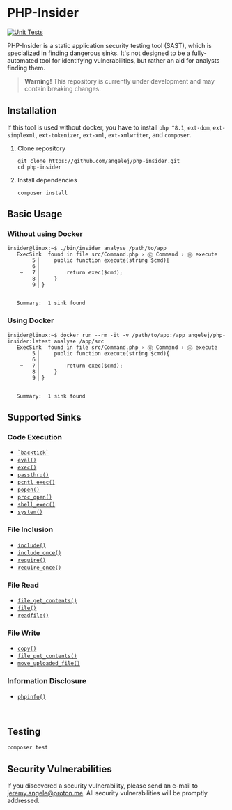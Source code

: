 # PHP-Insider
[![Unit Tests](https://github.com/angelej/php-insider/actions/workflows/tests.yml/badge.svg)](https://github.com/angelej/php-insider/actions/workflows/tests.yml)

PHP-Insider is a static application security testing tool (SAST), which is specialized in finding dangerous sinks.
It's not designed to be a fully-automated tool for identifying vulnerabilities, but rather an aid for analysts finding them.

> **Warning!** This repository is currently under development and may contain breaking changes.

## Installation
If this tool is used without docker, you have to install `php ^8.1`, `ext-dom`, `ext-simplexml`, `ext-tokenizer`, `ext-xml`, `ext-xmlwriter`, and `composer`.
1. Clone repository
    ```shell
    git clone https://github.com/angelej/php-insider.git
    cd php-insider
    ```
2. Install dependencies
    ```shell
    composer install
    ```

## Basic Usage
### Without using Docker
```shell
insider@linux:~$ ./bin/insider analyse /path/to/app
   ExecSink  found in file src/Command.php › Ⓒ Command › ⓜ execute 
        5▕     public function execute(string $cmd){
        6▕ 
    ➜   7▕         return exec($cmd);
        8▕     }
        9▕ }


   Summary:  1 sink found
```

### Using Docker
```shell
insider@linux:~$ docker run --rm -it -v /path/to/app:/app angelej/php-insider:latest analyse /app/src
   ExecSink  found in file src/Command.php › Ⓒ Command › ⓜ execute 
        5▕     public function execute(string $cmd){
        6▕ 
    ➜   7▕         return exec($cmd);
        8▕     }
        9▕ }


   Summary:  1 sink found
```

## Supported Sinks
### Code Execution
- [`` `backtick` ``](https://www.php.net/manual/en/language.operators.execution)
- [`eval()`](https://www.php.net/manual/en/function.eval)
- [`exec()`](https://www.php.net/manual/en/function.exec)
- [`passthru()`](https://www.php.net/manual/en/function.passthru)
- [`pcntl_exec()`](https://www.php.net/manual/en/function.pcntl-exec)
- [`popen()`](https://www.php.net/manual/en/function.popen)
- [`proc_open()`](https://www.php.net/manual/en/function.proc-open)
- [`shell_exec()`](https://www.php.net/manual/en/function.shell-exec)
- [`system()`](https://www.php.net/manual/en/function.system)

### File Inclusion
- [`include()`](https://www.php.net/manual/en/function.include)
- [`include_once()`](https://www.php.net/manual/en/function.include-once)
- [`require()`](https://www.php.net/manual/en/function.require)
- [`require_once()`](https://www.php.net/manual/en/function.require-once)

### File Read
- [`file_get_contents()`](https://www.php.net/manual/en/function.file-get-contents)
- [`file()`](https://www.php.net/manual/en/function.file)
- [`readfile()`](https://www.php.net/manual/en/function.readfile)

### File Write
- [`copy()`](https://www.php.net/manual/en/function.copy)
- [`file_put_contents()`](https://www.php.net/manual/en/function.file-put-contents)
- [`move_uploaded_file()`](https://www.php.net/manual/de/function.move-uploaded-file)

### Information Disclosure
- [`phpinfo()`](https://www.php.net/manual/en/function.phpinfo)

<br/>

## Testing
```shell
composer test
```

## Security Vulnerabilities
If you discovered a security vulnerability, please send an e-mail to [jeremy.angele@proton.me](mailto:jeremy.angele@proton.me). All security vulnerabilities will be promptly addressed.
